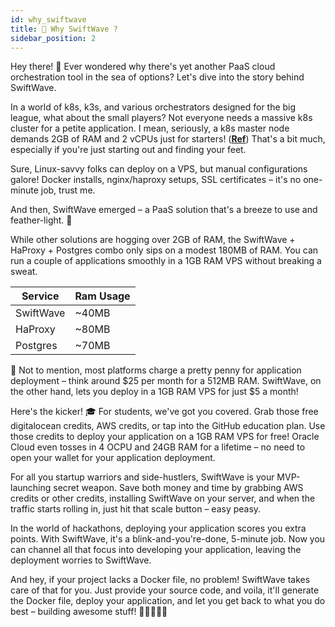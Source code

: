 ```yaml
---
id: why_swiftwave
title: 🌊 Why SwiftWave ?
sidebar_position: 2
---
```


Hey there! 🚀 Ever wondered why there's yet another PaaS cloud orchestration tool in the sea of options? Let's dive into the story behind SwiftWave.

In a world of k8s, k3s, and various orchestrators designed for the big league, what about the small players? Not everyone needs a massive k8s cluster for a petite application. I mean, seriously, a k8s master node demands 2GB of RAM and 2 vCPUs just for starters! ([**Ref**](https://kubernetes.io/docs/setup/production-environment/tools/kubeadm/install-kubeadm/)) That's a bit much, especially if you're just starting out and finding your feet.

Sure, Linux-savvy folks can deploy on a VPS, but manual configurations galore! Docker installs, nginx/haproxy setups, SSL certificates – it's no one-minute job, trust me.

And then, SwiftWave emerged – a PaaS solution that's a breeze to use and feather-light. 🌟

While other solutions are hogging over 2GB of RAM, the SwiftWave + HaProxy + Postgres combo only sips on a modest 180MB of RAM. You can run a couple of applications smoothly in a 1GB RAM VPS without breaking a sweat.

| Service   | Ram Usage  |
| --------- | ---------- |
| SwiftWave | ~40MB      |
| HaProxy   | ~80MB      |
| Postgres  | ~70MB      |

💸 Not to mention, most platforms charge a pretty penny for application deployment – think around $25 per month for a 512MB RAM. SwiftWave, on the other hand, lets you deploy in a 1GB RAM VPS for just $5 a month!

Here's the kicker! 🎓 For students, we've got you covered. Grab those free digitalocean credits, AWS credits, or tap into the GitHub education plan. Use those credits to deploy your application on a 1GB RAM VPS for free! Oracle Cloud even tosses in 4 OCPU and 24GB RAM for a lifetime – no need to open your wallet for your application deployment.

For all you startup warriors and side-hustlers, SwiftWave is your MVP-launching secret weapon. Save both money and time by grabbing AWS credits or other credits, installing SwiftWave on your server, and when the traffic starts rolling in, just hit that scale button – easy peasy.

In the world of hackathons, deploying your application scores you extra points. With SwiftWave, it's a blink-and-you're-done, 5-minute job. Now you can channel all that focus into developing your application, leaving the deployment worries to SwiftWave.

And hey, if your project lacks a Docker file, no problem! SwiftWave takes care of that for you. Just provide your source code, and voila, it'll generate the Docker file, deploy your application, and let you get back to what you do best – building awesome stuff! 🚀👩‍💻👨‍💻